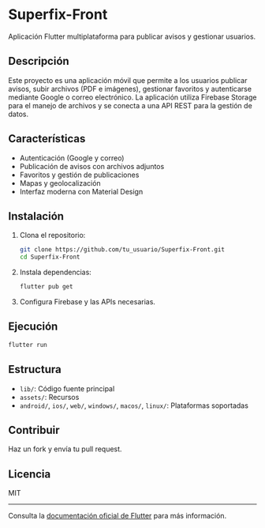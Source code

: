 # Superfix-Front

Aplicación Flutter multiplataforma para publicar avisos y gestionar usuarios.

## Descripción

Este proyecto es una aplicación móvil que permite a los usuarios publicar avisos, subir archivos (PDF e imágenes), gestionar favoritos y autenticarse mediante Google o correo electrónico.
La aplicación utiliza Firebase Storage para el manejo de archivos y se conecta a una API REST para la gestión de datos.

## Características

- Autenticación (Google y correo)
- Publicación de avisos con archivos adjuntos
- Favoritos y gestión de publicaciones
- Mapas y geolocalización
- Interfaz moderna con Material Design

## Instalación

1. Clona el repositorio:
   ```sh
   git clone https://github.com/tu_usuario/Superfix-Front.git
   cd Superfix-Front
   ```

2. Instala dependencias:
   ```sh
   flutter pub get
   ```

3. Configura Firebase y las APIs necesarias.

## Ejecución

```sh
flutter run
```

## Estructura

- `lib/`: Código fuente principal
- `assets/`: Recursos
- `android/`, `ios/`, `web/`, `windows/`, `macos/`, `linux/`: Plataformas soportadas

## Contribuir

Haz un fork y envía tu pull request.

## Licencia

MIT

---

Consulta la [documentación oficial de Flutter](https://docs.flutter.dev/) para más información.
